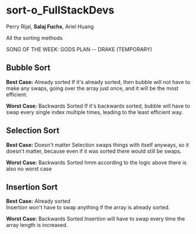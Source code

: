 # sort-o_FullStackDevs

Perry Rijal, **Salaj Fuchs**, Ariel Huang

All the sorting methods

SONG OF THE WEEK: GODS PLAN -- DRAKE (TEMPORARY)


## Bubble Sort

**Best Case:** Already sorted
If it's already sorted, then bubble will not have to make any swaps, going over the array just once, and it will be the most efficient.

**Worst Case:** Backwards Sorted
If it's backwards sorted, bubble will have to swap every single index multiple times, leading to the least efficient way.

## Selection Sort

**Best Case:** Doesn't matter
Selection swaps things with itself anyways, so it doesn't matter, because even if it was sorted there would still be swaps.

**Worst Case:** Backwards Sorted
hmm according to the logic above there is also no worst case

## Insertion Sort

**Best Case:** Already sorted <br>
Insertion won't have to swap anything if the array is already sorted.

**Worst Case:** Backwards Sorted
Insertion will have to swap every time the array length is increased.
